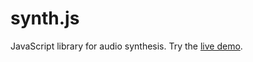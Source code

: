 
# synth.js

JavaScript library for audio synthesis.
Try the [live demo](https://instrumentbible.github.io/synth.js/).
